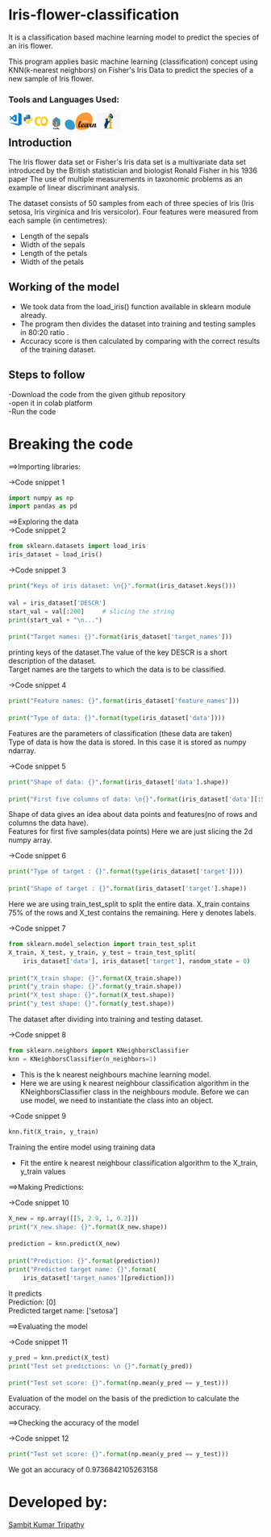 # Iris-flower-classification
It is a classification based machine learning model to predict the species of an iris flower.

This program applies basic machine learning (classification) concept using KNN(k-nearest neighbors) on Fisher's Iris Data to predict the species of a new sample of Iris flower.

### Tools and Languages Used:
<img align="left" alt="VS Code" width="26px" src="vscode.png" />
<img align="left" alt="Python" width="26px" src="python.png" />
<img align="left" alt="colab" width="26px" height="34px" src="colab.png" />
<img align="left" alt="numpy"   width="34px" height="40px" src="numpy.png" />
<img align="left" alt="scikit learn"  height="34px" src="Scikit_learn.png" />
<img align="left" alt="pandas"  height="34px" src="pandas.png" />
<br>

## Introduction
The Iris flower data set or Fisher's Iris data set is a multivariate data set introduced by the British statistician and biologist Ronald Fisher in his 1936 paper The use of multiple measurements in taxonomic problems as an example of linear discriminant analysis.

The dataset consists of 50 samples from each of three species of Iris (Iris setosa, Iris virginica and Iris versicolor).
Four features were measured from each sample (in centimetres):
* Length of the sepals
* Width of the sepals
* Length of the petals
* Width of the petals

## Working of the model

* We took data from the load_iris() function available in sklearn module already. 
* The program then divides the dataset into training and testing samples in 80:20 ratio .
* Accuracy score is then calculated by comparing with the correct results of the training dataset.

## Steps to follow
-Download the code from the given github repository<br>
-open it in colab platform <br>
-Run the code<br>

# Breaking the code


==>Importing libraries:

->Code snippet 1
```python
import numpy as np
import pandas as pd
```

==>Exploring the data <br>
->Code snippet 2
```python
from sklearn.datasets import load_iris
iris_dataset = load_iris()
```


->Code snippet 3
```python
print("Keys of iris dataset: \n{}".format(iris_dataset.keys()))

val = iris_dataset['DESCR']
start_val = val[:200]     # slicing the string
print(start_val + "\n...")

print("Target names: {}".format(iris_dataset['target_names']))
```
printing keys of the dataset.The value of the key DESCR is a short description of the dataset.<br>
Target names are the targets to which the data is to be classified.<br>



->Code snippet 4
```python
print("Feature names: {}".format(iris_dataset['feature_names']))

print("Type of data: {}".format(type(iris_dataset['data'])))
```
Features are the parameters of classification (these data are taken) <br>
Type of data is how the data is stored. In this case it is stored as numpy ndarray.<br>



->Code snippet 5
```python
print("Shape of data: {}".format(iris_dataset['data'].shape))

print("First five columns of data: \n{}".format(iris_dataset['data'][:5]))
```
Shape of data gives an idea about data points and features(no of rows and columns the data have).<br>
Features for first five samples(data points) Here we are just slicing the 2d numpy array.<br>



->Code snippet 6
```python
print("Type of target : {}".format(type(iris_dataset['target'])))

print("Shape of target : {}".format(iris_dataset['target'].shape))
```
Here we are using train_test_split to split the entire data. X_train contains 75% of the rows and X_test contains the remaining. Here y denotes labels.



->Code snippet 7
```python
from sklearn.model_selection import train_test_split
X_train, X_test, y_train, y_test = train_test_split(
    iris_dataset['data'], iris_dataset['target'], random_state = 0)

print("X_train shape: {}".format(X_train.shape))
print("y_train shape: {}".format(y_train.shape))
print("X_test shape: {}".format(X_test.shape))
print("y_test shape: {}".format(y_test.shape))
```
The dataset after dividing into training and testing dataset.



->Code snippet 8
```python
from sklearn.neighbors import KNeighborsClassifier
knn = KNeighborsClassifier(n_neighbors=1)
```
* This is the k nearest neighbours machine learning model. <br>
* Here we are using k nearest neighbour classification algorithm in the KNeighborsClassifier class in the neighbours module. Before we can use model, we need to instantiate the class into an object.



->Code snippet 9
```python
knn.fit(X_train, y_train)
```
Training the entire model using training data<br>
* Fit the entire k nearest neighbour classification algorithm to the X_train, y_train values



==>Making Predictions: <br>

->Code snippet 10
```python
X_new = np.array([[5, 2.9, 1, 0.2]])
print("X_new.shape: {}".format(X_new.shape))

prediction = knn.predict(X_new)

print("Prediction: {}".format(prediction))
print("Predicted target name: {}".format(
    iris_dataset['target_names'][prediction]))
```
It predicts <br>
Prediction: [0] <br>
Predicted target name: ['setosa']



==>Evaluating the model <br>

->Code snippet 11
```python
y_pred = knn.predict(X_test)
print("Test set predictions: \n {}".format(y_pred))

print("Test set score: {}".format(np.mean(y_pred == y_test)))
```
Evaluation of the model on the basis of the prediction to calculate the accuracy.



==>Checking the accuracy of the model

->Code snippet 12
```python
print("Test set score: {}".format(np.mean(y_pred == y_test)))
```
We got an accuracy of 0.9736842105263158



# Developed by:
<a href="https://github.com/sambit221">Sambit Kumar Tripathy</a>